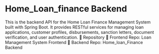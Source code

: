 # Home_Loan_finance Backend
This is the backend API for the Home Loan Finance Management System built with Spring Boot. It provides RESTful services for managing loan applications, customer profiles, disbursements, sanction letters, document verification, and user authentication.
🔗 Repository
🔗 Frontend Repo: Loan Management System Frontend 🔗 Backend Repo: Home_loan_Finance Backend
